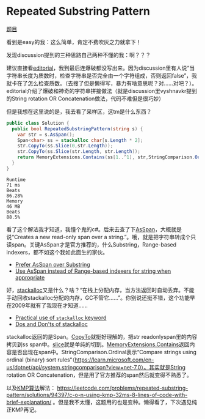 # Repeated Substring Pattern

[题目](https://leetcode.com/problems/repeated-substring-pattern/description/)

看到是easy的我：这么简单，肯定不费吹灰之力就拿下！

发现discussion提到的三种思路自己两种不懂的我：啊？？？

建议直接看[editorial](https://leetcode.com/problems/repeated-substring-pattern/editorial/)，我到最后连爆破都没写出来。因为discussion里有人说“当字符串长度为质数时，检查字符串是否完全由一个字符组成，否则返回false”，我就卡在了怎么检查质数。（去搜了但是懒得写，暴力有啥意思呢？对……对吧？）。editorial介绍了爆破和神奇的字符串拼接做法（就是discussion里vyshnavkr提到的String rotation OR Concatenation做法，代码不难但是很巧妙）

但是我想在这里说的是，我去看了采样区，这tm是什么东西？
```c#
public class Solution {
  public bool RepeatedSubstringPattern(string s) {
    var str = s.AsSpan();
    Span<char> ss = stackalloc char[s.Length * 2];
    str.CopyTo(ss.Slice(0,str.Length));
    str.CopyTo(ss.Slice(str.Length, str.Length));
    return MemoryExtensions.Contains(ss[1..^1], str,StringComparison.Ordinal);
  }
}
```
```
Runtime
71 ms
Beats
86.28%
Memory
46 MB
Beats
88.5%
```
看了这个解法我才知道，我懂个鬼的c#。后来去查了下[AsSpan](https://learn.microsoft.com/en-us/dotnet/api/system.memoryextensions.asspan?view=net-7.0)，大概就是说“Creates a new read-only span over a string.”。哦，就是把字符串转成个只读span。关键AsSpan才是官方推荐的，什么Substring，Range-based indexers，都不如这个我如此面生的家伙。
- [Prefer AsSpan over Substring](https://learn.microsoft.com/en-us/dotnet/fundamentals/code-analysis/quality-rules/ca1846)
- [Use AsSpan instead of Range-based indexers for string when appropriate](https://learn.microsoft.com/en-us/dotnet/fundamentals/code-analysis/quality-rules/ca1831)

好，[stackalloc](https://learn.microsoft.com/en-us/dotnet/csharp/language-reference/operators/stackalloc)又是什么？啥？“在栈上分配内存，当方法返回时自动丢弃。不能手动回收stackalloc分配的内存，GC不管它……”。你别说还挺不错，这个功能早在2009年就有了我现在才知道……
- [Practical use of `stackalloc` keyword](https://stackoverflow.com/questions/785226/practical-use-of-stackalloc-keyword)
- [Dos and Don'ts of stackalloc](https://vcsjones.dev/stackalloc/)

stackalloc返回的是Span。[CopyTo](https://learn.microsoft.com/en-us/dotnet/api/system.readonlyspan-1.copyto?view=net-7.0)就挺好理解的，把str readonlyspan里的内容拷贝到ss span中。[slice](https://learn.microsoft.com/en-us/dotnet/api/system.span-1.slice?view=net-7.0)就是单纯的切割。[MemoryExtensions.Contains](https://learn.microsoft.com/en-us/dotnet/api/system.memoryextensions.contains?view=net-7.0)返回内容是否出现在span中。StringComparison.Ordinal表示“Compare strings using ordinal (binary) sort rules“（https://learn.microsoft.com/en-us/dotnet/api/system.stringcomparison?view=net-7.0）。其实就是String rotation OR Concatenation，但是用了官方推荐的span然后就变得不熟悉了。

以及[KMP算法](https://www.zhihu.com/question/21923021)解法： https://leetcode.com/problems/repeated-substring-pattern/solutions/94397/c-o-n-using-kmp-32ms-8-lines-of-code-with-brief-explanation/ 。但是我不太懂，这题用的也是变种。懒得看了，下次遇见纯正KMP再记。